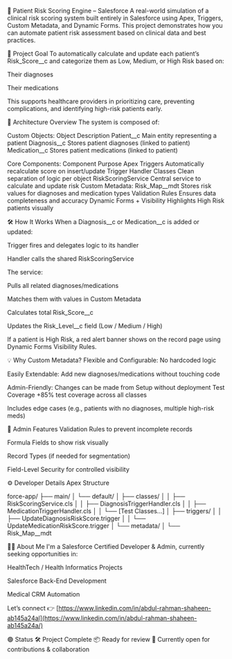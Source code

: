 🏥 Patient Risk Scoring Engine – Salesforce
A real-world simulation of a clinical risk scoring system built entirely in Salesforce using Apex, Triggers, Custom Metadata, and Dynamic Forms. This project demonstrates how you can automate patient risk assessment based on clinical data and best practices.

📌 Project Goal
To automatically calculate and update each patient’s Risk_Score__c and categorize them as Low, Medium, or High Risk based on:

Their diagnoses

Their medications

This supports healthcare providers in prioritizing care, preventing complications, and identifying high-risk patients early.

🧩 Architecture Overview
The system is composed of:

Custom Objects:
Object	Description
Patient__c	Main entity representing a patient
Diagnosis__c	Stores patient diagnoses (linked to patient)
Medication__c	Stores patient medications (linked to patient)

Core Components:
Component	Purpose
Apex Triggers	Automatically recalculate score on insert/update
Trigger Handler Classes	Clean separation of logic per object
RiskScoringService	Central service to calculate and update risk
Custom Metadata: Risk_Map__mdt	Stores risk values for diagnoses and medication types
Validation Rules	Ensures data completeness and accuracy
Dynamic Forms + Visibility	Highlights High Risk patients visually

🛠️ How It Works
When a Diagnosis__c or Medication__c is added or updated:

Trigger fires and delegates logic to its handler

Handler calls the shared RiskScoringService

The service:

Pulls all related diagnoses/medications

Matches them with values in Custom Metadata

Calculates total Risk_Score__c

Updates the Risk_Level__c field (Low / Medium / High)

If a patient is High Risk, a red alert banner shows on the record page using Dynamic Forms Visibility Rules.

💡 Why Custom Metadata?
Flexible and Configurable: No hardcoded logic

Easily Extendable: Add new diagnoses/medications without touching code

Admin-Friendly: Changes can be made from Setup without deployment 
Test Coverage
+85% test coverage across all classes

Includes edge cases (e.g., patients with no diagnoses, multiple high-risk meds)

🧪 Admin Features
Validation Rules to prevent incomplete records

Formula Fields to show risk visually

Record Types (if needed for segmentation)

Field-Level Security for controlled visibility


⚙️ Developer Details
Apex Structure


force-app/
├── main/
│   └── default/
│       ├── classes/
│       │   ├── RiskScoringService.cls
│       │   ├── DiagnosisTriggerHandler.cls
│       │   ├── MedicationTriggerHandler.cls
│       │   └── [Test Classes...]
│       ├── triggers/
│       │   ├── UpdateDiagnosisRiskScore.trigger
│       │   └── UpdateMedicationRiskScore.trigger
│       └── metadata/
│           └── Risk_Map__mdt



🧑‍💼 About Me
I'm a Salesforce Certified Developer & Admin, currently seeking opportunities in:

HealthTech / Health Informatics Projects

Salesforce Back-End Development

Medical CRM Automation

Let’s connect 👉 [https://www.linkedin.com/in/abdul-rahman-shaheen-ab145a24al](https://www.linkedin.com/in/abdul-rahman-shaheen-ab145a24a/)


🟢 Status
🛠️ Project Complete
📦 Ready for review
🚀 Currently open for contributions & collaboration






